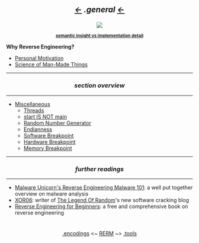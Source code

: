 ## *<p align='center'> <a href="/contents/encodings/encodings.md"><-</a>  .general  <a href="/contents/encodings/encodings.md"><-</a></p>*

<div align='center'> 
<img src="https://github.com/yellowbyte/reverse-engineering-reference-manual/blob/master/images/general/Introduction.PNG"> 
<p align='center'><sub><strong><a href="https://gist.github.com/yellowbyte/e5366b5f28be7a0a33749fe664cc95cb">semantic insight vs implementation detail</a></strong></sub></p>
</div>

__Why Reverse Engineering?__
* [Personal Motivation](https://gist.github.com/yellowbyte/cb45efbb2fe05b631455b7523ebd1ff3)
* [Science of Man-Made Things](https://medium.com/@againsthimself/in-defense-of-reverse-engineering-e07fe19b26c)

---
### *<p align='center'> section overview </p>*
---
* [Miscellaneous](Miscellaneous.md)
  * [Threads](int_0x7374617274.md#-threads-)
  * [start IS NOT main](int_0x7374617274.md#-start-is-not-main-)
  * [Random Number Generator](int_0x7374617274.md#-random-number-generator-)
  * [Endianness](int_0x7374617274.md#-endianness-)
  * [Software Breakpoint](int_0x7374617274.md#-software-breakpoint-)
  * [Hardware Breakpoint](int_0x7374617274.md#-hardware-breakpoint-)
  * [Memory Breakpoint](int_0x7374617274.md#-memory-breakpoint-)

---
### *<p align='center'> further readings </p>*
---
* [Malware Unicorn's Reverse Engineering Malware 101](https://securedorg.github.io/RE101/): a well put together overview on malware analysis
* [XOR06](https://xor06.wordpress.com/tutorials/): writer of [The Legend Of Random](http://octopuslabs.io/legend/blog/sample-page.html)'s new software cracking blog
* [Reverse Engineering for Beginners](https://beginners.re/): a free and comprehensive book on reverse engineering

#
<p align='center'><a href="/contents/encodings/encodings.md">.encodings</a> <~ <a href="/README.md#-reverse-engineering-reference-manual-beta-">RERM</a> ~> <a href="/contents/tools/tools.md">.tools</a></p>

